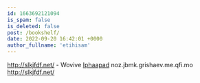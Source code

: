 ```yaml
---
id: 1663692121094
is_spam: false
is_deleted: false
post: /bookshelf/
date: 2022-09-20 16:42:01 +0000
author_fullname: 'etihisam'
---
```


http://slkjfdf.net/ - Wovive <a href="http://slkjfdf.net/">Iphaapad</a> noz.jbmk.grishaev.me.qfi.mo http://slkjfdf.net/
